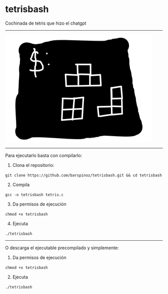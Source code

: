 # tetrisbash
Cochinada de tetris que hizo el chatgpt

***

![tetrisbash](/logo.png)

***

Para ejecutarlo basta con compilarlo:

1. Clona el repositorio:

`git clone https://github.com/barspinoz/tetrisbash.git && cd tetrisbash`

2. Compila

`gcc -o tetrisbash tetris.c`

3. Da permisos de ejecución

`chmod +x tetrisbash`

4. Ejecuta

`./tetrisbash`

***

O descarga el ejecutable precompilado y simplemente:

1. Da permisos de ejecución

`chmod +x tetrisbash`

2. Ejecuta

`./tetrisbash`
